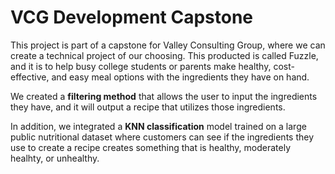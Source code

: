 # VCG Development Capstone

This project is part of a capstone for Valley Consulting Group, where we can create a technical project of our choosing. This producted is called Fuzzle, and it is to help busy college students or parents make healthy, cost-effective, and easy meal options with the ingredients they have on hand. 

We created a **filtering method** that allows the user to input the ingredients they have, and it will output a recipe that utilizes those ingredients. 

In addition, we integrated a **KNN classification** model trained on a large public nutritional dataset where customers can see if the ingredients they use to create a recipe creates something that is healthy, moderately healhty, or unhealthy. 
